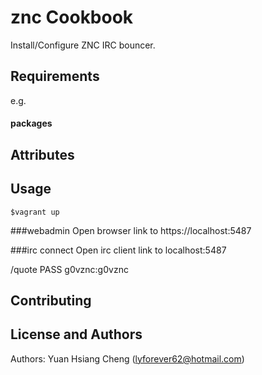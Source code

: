 znc Cookbook
==============
Install/Configure ZNC IRC bouncer.

Requirements
------------

e.g.
#### packages

Attributes
----------

Usage
-----
```
$vagrant up
```
###webadmin
Open browser link to https://localhost:5487 

###irc connect
Open irc client link to localhost:5487

/quote PASS g0vznc:g0vznc

Contributing
------------

License and Authors
-------------------
Authors: Yuan Hsiang Cheng (lyforever62@hotmail.com) 
